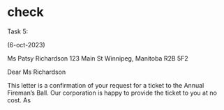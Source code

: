 # check


Task 5: 


(6-oct-2023)

Ms Patsy
Richardson 123
Main St
Winnipeg, Manitoba
R2B 5F2

Dear Ms
Richardson

This letter is a confirmation of your request for a ticket to the Annual Fireman’s Ball. Our corporation is happy to provide the ticket to you at no cost.
As

